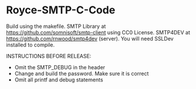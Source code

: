 # Royce-SMTP-C-Code

Build using the makefile. 
SMTP Library at https://github.com/somnisoft/smtp-client using CC0 License. SMTP4DEV at https://github.com/rnwood/smtp4dev (server). You will need SSLDev installed to compile.

INSTRUCTIONS BEFORE RELEASE:
 - Omit the SMTP_DEBUG in the header
 - Change and build the password. Make sure it is correct
 - Omit all printf and debug statements

